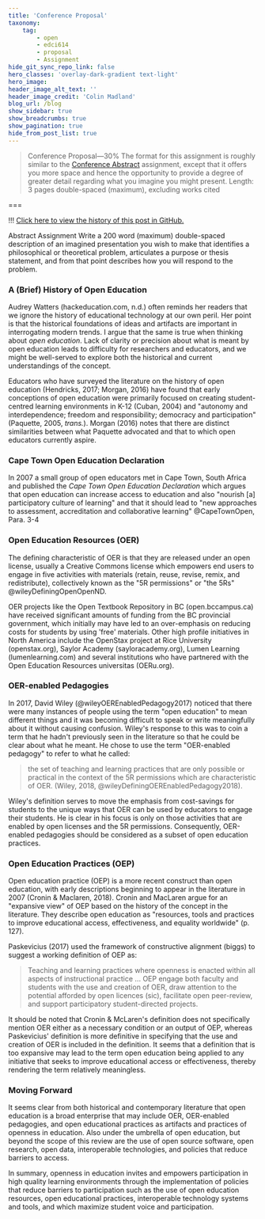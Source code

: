 ```yaml
---
title: 'Conference Proposal'
taxonomy:
    tag:
        - open
        - edci614
        - proposal
        - Assignment
hide_git_sync_repo_link: false
hero_classes: 'overlay-dark-gradient text-light'
hero_image:
header_image_alt_text: ''
header_image_credit: 'Colin Madland'
blog_url: /blog
show_sidebar: true
show_breadcrumbs: true
show_pagination: true
hide_from_post_list: true
---
```


> Conference Proposal—30%
The format for this assignment is roughly similar to the [Conference Abstract](http://grav.madland.ca/blog/conference-abstract-submitted) assignment, except that it offers you more space and hence the opportunity to provide a degree of greater detail regarding what you imagine you might present.
Length: 3 pages double-spaced (maximum), excluding works cited

===

!!! [Click here to view the history of this post in GitHub.](https://github.com/cmadland/phd/commits/master/EDCI614/Assignments/conference-proposal.md)

Abstract Assignment
Write a 200 word (maximum) double-spaced description of an imagined presentation you wish to make that identifies a philosophical or theoretical problem, articulates a purpose or thesis statement, and from that point describes how you will respond to the problem.

### A (Brief) History of Open Education

Audrey Watters (hackeducation.com, n.d.) often reminds her readers that we ignore the history of educational technology at our own peril. Her point is that the historical foundations of ideas and artifacts are important in interrogating modern trends. I argue that the same is true when thinking about *open education*. Lack of clarity or precision about what is meant by open education leads to difficulty for researchers and educators, and we might be well-served to explore both the historical and current understandings of the concept.

Educators who have surveyed the literature on the history of open education (Hendricks, 2017; Morgan, 2016) have found that early conceptions of open education were primarily focused on creating student-centred learning environments in K-12 (Cuban, 2004) and "autonomy and interdependence; freedom and responsibility; democracy and participation" (Paquette, 2005, *trans.*). Morgan (2016) notes that there are distinct similarities between what Paquette advocated and that to which open educators currently aspire.

### Cape Town Open Education Declaration

In 2007 a small group of open educators met in Cape Town, South Africa and published the *Cape Town Open Education Declaration* which argues that open education can increase access to education and also "nourish [a] participatory culture of learning" and that it should lead to "new approaches to assessment, accreditation and collaborative learning" @CapeTownOpen, Para. 3-4

### Open Education Resources (OER)

The defining characteristic of OER is that they are released under an open license, usually a Creative Commons license which empowers end users to engage in five activities with materials (retain, reuse, revise, remix, and redistribute), collectively known as the "5R permissions" or "the 5Rs" @wileyDefiningOpenOpenND.

OER projects like the Open Textbook Repository in BC (open.bccampus.ca) have received significant amounts of funding from the BC provincial government, which initially may have led to an over-emphasis on reducing costs for students by using 'free' materials. Other high profile initiatives in North America include the OpenStax project at Rice University (openstax.org), Saylor Academy (sayloracademy.org), Lumen Learning (lumenlearning.com) and several institutions who have partnered with the Open Education Resources universitas (OERu.org).

### OER-enabled Pedagogies

In 2017, David Wiley (@wileyOEREnabledPedagogy2017) noticed that there were many instances of people using the term "open education" to mean different things and it was becoming difficult to speak or write meaningfully about it without causing confusion. Wiley's response to this was to coin a term that he hadn't previously seen in the literature so that he could be clear about what he meant. He chose to use the term "OER-enabled pedagogy" to refer to what he called:

> the set of teaching and learning practices that are only possible or practical in the context of the 5R permissions which are characteristic of OER. (Wiley, 2018, @wileyDefiningOEREnabledPedagogy2018).

Wiley's definition serves to move the emphasis from cost-savings for students to the unique ways that OER can be used by educators to engage their students. He is clear in his focus is only on those activities that are enabled by open licenses and the 5R permissions. Consequently, OER-enabled pedagogies should be considered as a subset of open education practices.

### Open Education Practices (OEP)

Open education practice (OEP) is a more recent construct than open education, with early descriptions beginning to appear in the literature in 2007 (Cronin & Maclaren, 2018). Cronin and MacLaren argue for an "expansive view" of OEP based on the history of the concept in the literature. They describe open education as "resources, tools and practices to improve educational access, effectiveness, and equality worldwide" (p. 127).

Paskevicius (2017) used the framework of constructive alignment (biggs) to suggest a working definition of OEP as:

> Teaching and learning practices where openness is enacted within all aspects of instructional practice ... OEP engage both faculty and students with the use and creation of OER, draw attention to the potential afforded by open licences (sic), facilitate open peer-review, and support participatory student-directed projects.

It should be noted that Cronin & McLaren's definition does not specifically mention OER either as a necessary condition or an output of OEP, whereas Paskevicius' definition is more definitive in specifying that the use and creation of OER is included in the definition. It seems that a definition that is too expansive may lead to the term open education being applied to any initiative that seeks to improve educational access or effectiveness, thereby rendering the term relatively meaningless.

### Moving Forward

It seems clear from both historical and contemporary literature that open education is a broad enterprise that may include OER, OER-enabled pedagogies, and open educational practices as artifacts and practices of openness in education. Also under the umbrella of open education, but beyond the scope of this review are the use of open source software, open research, open data, interoperable technologies, and policies that reduce barriers to access.

In summary, openness in education invites and empowers participation in high quality learning environments through the implementation of policies that reduce barriers to participation such as the use of open education resources, open educational practices, interoperable technology systems and tools, and which maximize student voice and participation.
